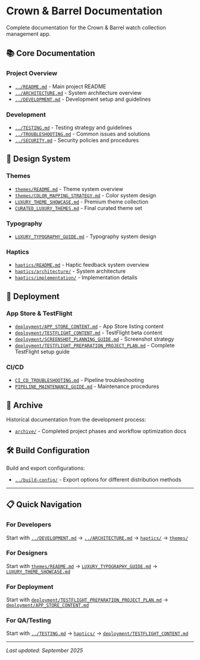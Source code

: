 # Crown & Barrel Documentation

Complete documentation for the Crown & Barrel watch collection management app.

## 📚 **Core Documentation**

### **Project Overview**
- [`../README.md`](../README.md) - Main project README
- [`../ARCHITECTURE.md`](../ARCHITECTURE.md) - System architecture overview
- [`../DEVELOPMENT.md`](../DEVELOPMENT.md) - Development setup and guidelines

### **Development**
- [`../TESTING.md`](../TESTING.md) - Testing strategy and guidelines
- [`../TROUBLESHOOTING.md`](../TROUBLESHOOTING.md) - Common issues and solutions
- [`../SECURITY.md`](../SECURITY.md) - Security policies and procedures

## 🎨 **Design System**

### **Themes**
- [`themes/README.md`](themes/README.md) - Theme system overview
- [`themes/COLOR_MAPPING_STRATEGY.md`](themes/COLOR_MAPPING_STRATEGY.md) - Color system design
- [`LUXURY_THEME_SHOWCASE.md`](LUXURY_THEME_SHOWCASE.md) - Premium theme collection
- [`CURATED_LUXURY_THEMES.md`](CURATED_LUXURY_THEMES.md) - Final curated theme set

### **Typography**
- [`LUXURY_TYPOGRAPHY_GUIDE.md`](LUXURY_TYPOGRAPHY_GUIDE.md) - Typography system design

### **Haptics**
- [`haptics/README.md`](haptics/README.md) - Haptic feedback system overview
- [`haptics/architecture/`](haptics/architecture/) - System architecture
- [`haptics/implementation/`](haptics/implementation/) - Implementation details

## 🚀 **Deployment**

### **App Store & TestFlight**
- [`deployment/APP_STORE_CONTENT.md`](deployment/APP_STORE_CONTENT.md) - App Store listing content
- [`deployment/TESTFLIGHT_CONTENT.md`](deployment/TESTFLIGHT_CONTENT.md) - TestFlight beta content
- [`deployment/SCREENSHOT_PLANNING_GUIDE.md`](deployment/SCREENSHOT_PLANNING_GUIDE.md) - Screenshot strategy
- [`deployment/TESTFLIGHT_PREPARATION_PROJECT_PLAN.md`](deployment/TESTFLIGHT_PREPARATION_PROJECT_PLAN.md) - Complete TestFlight setup guide

### **CI/CD**
- [`CI_CD_TROUBLESHOOTING.md`](CI_CD_TROUBLESHOOTING.md) - Pipeline troubleshooting
- [`PIPELINE_MAINTENANCE_GUIDE.md`](PIPELINE_MAINTENANCE_GUIDE.md) - Maintenance procedures

## 📁 **Archive**

Historical documentation from the development process:
- [`archive/`](archive/) - Completed project phases and workflow optimization docs

## 🛠️ **Build Configuration**

Build and export configurations:
- [`../build-config/`](../build-config/) - Export options for different distribution methods

---

## 📋 **Quick Navigation**

### **For Developers**
Start with [`../DEVELOPMENT.md`](../DEVELOPMENT.md) → [`../ARCHITECTURE.md`](../ARCHITECTURE.md) → [`haptics/`](haptics/) → [`themes/`](themes/)

### **For Designers**
Start with [`themes/README.md`](themes/README.md) → [`LUXURY_TYPOGRAPHY_GUIDE.md`](LUXURY_TYPOGRAPHY_GUIDE.md) → [`LUXURY_THEME_SHOWCASE.md`](LUXURY_THEME_SHOWCASE.md)

### **For Deployment**
Start with [`deployment/TESTFLIGHT_PREPARATION_PROJECT_PLAN.md`](deployment/TESTFLIGHT_PREPARATION_PROJECT_PLAN.md) → [`deployment/APP_STORE_CONTENT.md`](deployment/APP_STORE_CONTENT.md)

### **For QA/Testing**
Start with [`../TESTING.md`](../TESTING.md) → [`haptics/`](haptics/) → [`deployment/TESTFLIGHT_CONTENT.md`](deployment/TESTFLIGHT_CONTENT.md)

---

*Last updated: September 2025*